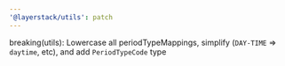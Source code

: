 ```yaml
---
'@layerstack/utils': patch
---
```


breaking(utils): Lowercase all periodTypeMappings, simplify (`DAY-TIME` => `daytime`, etc), and add `PeriodTypeCode` type
